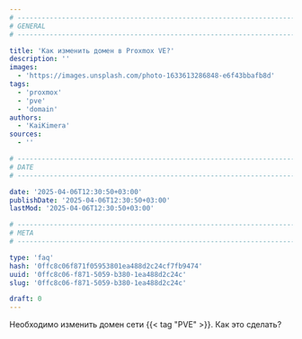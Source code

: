 ```yaml
---
# -------------------------------------------------------------------------------------------------------------------- #
# GENERAL
# -------------------------------------------------------------------------------------------------------------------- #

title: 'Как изменить домен в Proxmox VE?'
description: ''
images:
  - 'https://images.unsplash.com/photo-1633613286848-e6f43bbafb8d'
tags:
  - 'proxmox'
  - 'pve'
  - 'domain'
authors:
  - 'KaiKimera'
sources:
  - ''

# -------------------------------------------------------------------------------------------------------------------- #
# DATE
# -------------------------------------------------------------------------------------------------------------------- #

date: '2025-04-06T12:30:50+03:00'
publishDate: '2025-04-06T12:30:50+03:00'
lastMod: '2025-04-06T12:30:50+03:00'

# -------------------------------------------------------------------------------------------------------------------- #
# META
# -------------------------------------------------------------------------------------------------------------------- #

type: 'faq'
hash: '0ffc8c06f871f05953801ea488d2c24cf7fb9474'
uuid: '0ffc8c06-f871-5059-b380-1ea488d2c24c'
slug: '0ffc8c06-f871-5059-b380-1ea488d2c24c'

draft: 0
---
```


Необходимо изменить домен сети {{< tag "PVE" >}}. Как это сделать?

<!--more-->
